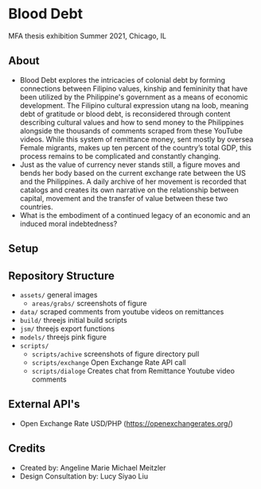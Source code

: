 # Blood Debt
MFA thesis exhibition
Summer 2021, Chicago, IL
## About
- Blood Debt explores the intricacies of colonial debt by forming connections between Filipino values, kinship and femininity that have been utilized by the Philippine's government as a means of economic development. The Filipino cultural expression utang na loob, meaning debt of gratitude or blood debt, is reconsidered through content describing cultural values and how to send money to the Philippines alongside the thousands of comments scraped from these YouTube videos. While this system of remittance money, sent mostly by oversea Female migrants, makes up ten percent of the country’s total GDP, this process remains to be complicated and constantly changing.
- Just as the value of currency never stands still, a figure moves and bends her body based on the current exchange rate between the US and the Philippines. A daily archive of her movement is recorded that catalogs and creates its own narrative on the relationship between capital, movement and the transfer of value between these two countries.
- What is the embodiment of a continued legacy of an economic and an induced moral indebtedness?
## Setup

## Repository Structure
* `assets/` general images
  - `areas/grabs/` screenshots of figure
* `data/` scraped comments from youtube videos on remittances
* `build/` threejs initial build scripts
* `jsm/` threejs export functions
* `models/` threejs pink figure
* `scripts/`
  - `scripts/achive` screenshots of figure directory pull
  - `scripts/exchange` Open Exchange Rate API call
  - `scripts/dialoge` Creates chat from Remittance Youtube video comments
## External API's
- Open Exchange Rate USD/PHP (https://openexchangerates.org/)
## Credits
- Created by: Angeline Marie Michael Meitzler
- Design Consultation by: Lucy Siyao Liu
